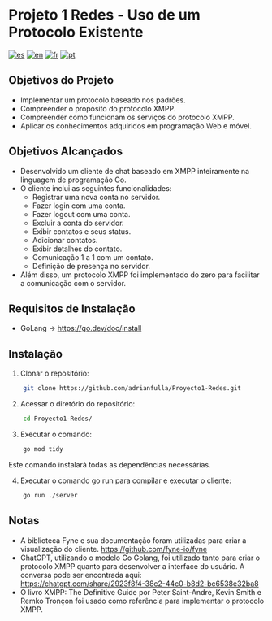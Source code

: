 # Projeto 1 Redes - Uso de um Protocolo Existente
[![es](https://img.shields.io/badge/lang-es-yellow.svg)](https://github.com/adrianfulla/Proyecto1-Redes/blob/main/README.md)
[![en](https://img.shields.io/badge/lang-en-red.svg)](https://github.com/adrianfulla/Proyecto1-Redes/blob/main/README.en.md)
[![fr](https://img.shields.io/badge/lang-fr-gr.svg)](https://github.com/adrianfulla/Proyecto1-Redes/blob/main/README.fr.md)
[![pt](https://img.shields.io/badge/lang-pt-blue.svg)](https://github.com/adrianfulla/Proyecto1-Redes/blob/main/README.pt.md)

## Objetivos do Projeto
- Implementar um protocolo baseado nos padrões.
- Compreender o propósito do protocolo XMPP.
- Compreender como funcionam os serviços do protocolo XMPP.
- Aplicar os conhecimentos adquiridos em programação Web e móvel.

## Objetivos Alcançados
- Desenvolvido um cliente de chat baseado em XMPP inteiramente na linguagem de programação Go.
- O cliente inclui as seguintes funcionalidades:
    - Registrar uma nova conta no servidor.
    - Fazer login com uma conta.
    - Fazer logout com uma conta.
    - Excluir a conta do servidor.
    - Exibir contatos e seus status.
    - Adicionar contatos.
    - Exibir detalhes do contato.
    - Comunicação 1 a 1 com um contato.
    - Definição de presença no servidor.
- Além disso, um protocolo XMPP foi implementado do zero para facilitar a comunicação com o servidor.

## Requisitos de Instalação
- GoLang -> https://go.dev/doc/install

## Instalação
1. Clonar o repositório:
```bash
    git clone https://github.com/adrianfulla/Proyecto1-Redes.git
```
2. Acessar o diretório do repositório:
```bash
    cd Proyecto1-Redes/
```

3. Executar o comando:
```bash
    go mod tidy
```
Este comando instalará todas as dependências necessárias.

4. Executar o comando go run para compilar e executar o cliente:
```bash
    go run ./server
```

## Notas
- A biblioteca Fyne e sua documentação foram utilizadas para criar a visualização do cliente. https://github.com/fyne-io/fyne
- ChatGPT, utilizando o modelo Go Golang, foi utilizado tanto para criar o protocolo XMPP quanto para desenvolver a interface do usuário. A conversa pode ser encontrada aqui: https://chatgpt.com/share/2923f8f4-38c2-44c0-b8d2-bc6538e32ba8
- O livro XMPP: The Definitive Guide por Peter Saint-Andre, Kevin Smith e Remko Tronçon foi usado como referência para implementar o protocolo XMPP.
